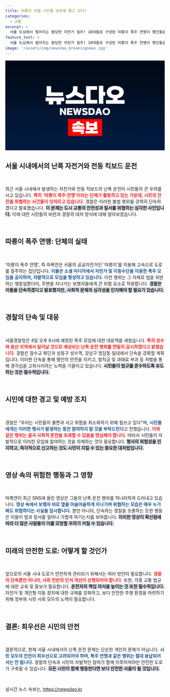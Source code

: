 ```yaml
---
title: 따릉이 위협 시민들 공포에 떨고 있다!
categories:
  - 교통
excerpt: >
  서울 도심에서 벌어지는 황당한 자전거 질주! 10대들로 구성된 따릉이 폭주 연맹이 행인들을 위협하며 경찰을 조롱하는 영상이 SNS를 뜨겁게 달구고 있다. 경찰은 엄정 단속하겠다 경고했지만, 그들은 멈출 기미가 없다!
feature_text: >
  서울 도심에서 벌어지는 황당한 자전거 질주! 10대들로 구성된 따릉이 폭주 연맹이 행인들을 위협하며 경찰을 조롱하는 영상이 SNS를 뜨겁게 달구고 있다. 경찰은 엄정 단속하겠다 경고했지만, 그들은 멈출 기미가 없다!
image: '/assets/img/newsdao_breakingnews.jpg'
---
```


<p><img src="/assets/img/newsdao_breakingnews.jpg" alt="cryptoinkorea 속보" /></p>

<h2 data-ke-size="size26">서울 시내에서의 난폭 자전거와 전동 킥보드 운전</h2>

<p data-ke-size="size16">&nbsp;</p>

<p>최근 서울 시내에서 발생하는 자전거와 전동 킥보드의 난폭 운전이 시민들의 큰 우려를 사고 있습니다. <b><span style="color: #ee2323;">특히 '따릉이 폭주 연맹'이라는 단체가 활동하고 있는 가운데, 시민의 안전을 위협하는 사건들이 잇따르고 있습니다.</span></b> 경찰은 이러한 불법 행위를 강력히 단속하겠다고 발표했습니다. <b><span style="background-color: #21538527;">이 문제는 도시 교통의 안전성과 질서를 위협하는 심각한 사안입니다.</span></b> 이에 대한 시민들의 비판과 경찰의 대처 방식에 대해 알아보겠습니다.</p>

<p data-ke-size="size16">&nbsp;</p>

<h2 data-ke-size="size26">따릉이 폭주 연맹: 단체의 실태</h2>

<p data-ke-size="size16">&nbsp;</p>

<p>'따릉이 폭주 연맹', 즉 따폭연은 서울의 공공자전거인 '따릉이'를 이용해 고속으로 도로를 질주하는 집단입니다. <b><span style="color: #1a5490;">이들은 소셜 미디어에서 자전거 및 이동수단을 이용한 폭주 모임을 공지하여, 자발적으로 모임을 형성하고 있습니다.</span></b> 이런 행위는 그 자체로 법을 위반하는 행동일뿐더러, 주변을 지나가는 보행자들에게 큰 위험 요소로 작용합니다. <b><span style="background-color: #21538527;">경찰은 이들을 단속하겠다고 발표했지만, 사회적 문제의 심각성을 인지해야 할 필요가 있습니다.</span></b></p>

<p data-ke-size="size16">&nbsp;</p>

<h2 data-ke-size="size26">경찰의 단속 및 대응</h2>

<p data-ke-size="size16">&nbsp;</p>

<p>서울경찰청은 4일 오후 6시에 예정된 폭주 모임에 대한 대응책을 세웠습니다. <b><span style="color: #ee2323;">특히 성수와 용산 지역에서 일어날 것으로 예상되는 난폭 운전 행위를 면밀히 감시하겠다고 밝혔습니다.</span></b> 경찰은 잠수교 북단과 성동구 성수역, 강남구 청담동 일대에서 단속을 강화할 계획입니다. 이러한 단속을 통해 행인의 안전을 지키고, 범칙금 및 과태료 부과 등 처벌을 통해 경각심을 고취시키려는 노력을 기울이고 있습니다. <b><span style="background-color: #21538527;">시민들이 법규를 준수하도록 유도하는 것은 필수적입니다.</span></b></p>

<p data-ke-size="size16">&nbsp;</p>

<h2 data-ke-size="size26">시민에 대한 경고 및 예방 조치</h2>

<p data-ke-size="size16">&nbsp;</p>

<p>경찰은 "우리는 시민들의 불편과 사고 위험을 최소화하기 위해 힘쓰고 있다"며, <b><span style="color: #1a5490;">시민들에게는 이러한 행사가 발생하는 동안 참여하지 말 것을 부탁드린다</span></b>고 전했습니다. <b><span style="color: #ee2323;">이와 같은 행위는 결국 사회적 혼란을 초래할 수 있음을 명심해야 합니다.</span></b> 따라서 시민들이 자발적으로 이러한 모임에 참여하는 것을 자제하는 것이 중요합니다. <b><span style="background-color: #21538527;">행사의 위험성을 인지하고, 즉각적으로 신고하는 것도 시민이 지킬 수 있는 중요한 대처법입니다.</span></b></p>

<p data-ke-size="size16">&nbsp;</p>

<h2 data-ke-size="size26">영상 속의 위험한 행동과 그 영향</h2>

<p data-ke-size="size16">&nbsp;</p>

<p>따폭연이 최근 SNS에 올린 영상은 그들의 난폭 운전 행위를 적나라하게 드러내고 있습니다. <b><span style="color: #1a5490;">영상 속에서 보행자 바로 옆을 아슬아슬하게 지나가며 위협하는 모습은 매우 누가 봐도 위험하다는 사실을 암시합니다.</span></b> 뿐만 아니라, 단속하는 경찰을 조롱하는 듯한 행동은 이들이 법과 질서를 얼마나 가볍게 여기는지를 보여줍니다. <b><span style="background-color: #21538527;">이러한 영상이 확산됨에 따라 더 많은 사람들이 이를 모방할 우려가 커질 수 있습니다.</span></b></p>

<p data-ke-size="size16">&nbsp;</p>

<h2 data-ke-size="size26">미래의 안전한 도로: 어떻게 할 것인가</h2>

<p data-ke-size="size16">&nbsp;</p>

<p>앞으로의 서울 시내 도로가 안전하게 관리되기 위해서는 여러 방안이 필요합니다. <b><span style="color: #ee2323;">경찰의 단속뿐만 아니라, 사회 전반의 인식 개선이 선행되어야 합니다.</span></b> 또한, 각종 교통 법규에 대한 교육 및 홍보가 필요합니다. <b><span style="background-color: #21538527;">운전자의 책임 의식을 높이는 것 또한 필수적입니다.</span></b> 자전거 및 개인형 이동 장치에 대한 규제를 강화하고, 보다 안전한 주행 환경을 마련하기 위해 정부와 시민 사회 모두의 노력이 필요합니다.</p>

<p data-ke-size="size16">&nbsp;</p>

<h2 data-ke-size="size26">결론: 최우선은 시민의 안전</h2>

<p data-ke-size="size16">&nbsp;</p>

<p>결론적으로, 현재 서울 시내에서의 난폭 운전 문제는 단순한 개인의 문제가 아닙니다. <b><span style="color: #1a5490;">시민 모두의 안전이 최우선으로 고려되어야 하며, 폭주 연맹과 같은 행위는 절대 용납되어서는 안 됩니다.</span></b> 경찰의 단속과 시민의 자발적인 참여가 함께 이루어져야만 안전한 도로가 구축될 수 있습니다. <b><span style="background-color: #21538527;">모든 시민이 함께 행동한다면 보다 안전한 서울이 될 것입니다.</span></b></p>

<p data-ke-size="size16">&nbsp;</p>
실시간 뉴스 속보는, <a href="https://newsdao.kr" rel="dofollow">https://newsdao.kr</a>


